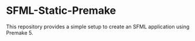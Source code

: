 # SFML-Static-Premake
This repository provides a simple setup to create an SFML application using Premake 5. 
